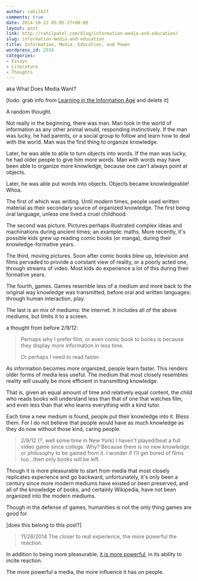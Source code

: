 ```yaml
---
author: rahil627
comments: true
date: 2014-10-22 05:05:27+00:00
layout: post
link: http://rahilpatel.com/blog/information-media-and-education/
slug: information-media-and-education
title: Information, Media, Education, and Power
wordpress_id: 2534
categories:
- Essays
- Literature
- Thoughts
---
```


aka What Does Media Want?

[todo: grab info from [Learning in the Information Age](http://www.rahilpatel.com/blog/learning-in-the-information-age) and delete it]

A random thought.

Not really in the beginning, there was man. Man took in the world of information as any other animal would, responding instinctively. If the man was lucky, he had parents, or a social group to follow and learn how to deal with the world. Man was the first thing to organize knowledge.

Later, he was able to able to turn objects into words. If the man was lucky, he had older people to give him more words. Man with words may have been able to organize more knowledge, because one can't always point at objects.

Later, he was able put words into objects. Objects became knowledgeable! Whoa.

The first of which was writing. Until modern times, people used written material as their secondary source of organized knowledge. The first being oral language, unless one lived a cruel childhood.

The second was picture. Pictures perhaps illustrated complex ideas and machinations during ancient times; an example: maths. More recently, it's possible kids grew up reading comic books (or manga), during their knowledge-formative years.

The third, moving pictures. Soon after comic books blew up, television and films pervaded to provide a constant view of reality, or a poorly acted one, through streams of video. Most kids do experience a lot of this during their formative years.

The fourth, games. Games resemble less of a medium and more back to the original way knowledge was transmitted, before oral and written languages: through human interaction, play.

The last is an mix of mediums: the internet. It includes all of the above mediums, but limits it to a screen.

a thought from before 2/9/12:


<blockquote>
Perhaps why I prefer film, or even comic book to books is because they display more information in less time.

Or perhaps I need to read faster.</blockquote>



As information becomes more organized, people learn faster. This renders older forms of media less useful. The medium that most closely resembles reality will usually be more efficient in transmitting knowledge.

That is, given an equal amount of time and relatively equal content, the child who reads books will understand less than that of one that watches film, and even less than that who learns everything with a kind tutor.

Each time a new medium is found, people put their knowledge into it. Bless them. For I do not believe that people would have as much knowledge as they do now without those kind, caring people.



<blockquote>2/9/12 (?, well some time in New York)
I haven't played/beat a full video game since college. Why? Because there is no new knowledge or philosophy to be gained from it. I wonder if I'll get bored of films too...then only books will be left.</blockquote>



Though it is more pleasurable to start from media that most closely replicates experience and go backward, unfortunately, it's only been a century since more modern mediums have existed or been preserved, and all of the knowledge of books, and certainly Wikipedia, have not been organized into the modern mediums.

Though in the defense of games, humanities is not the only thing games are good for.

[does this belong to this post?]


<blockquote>11/28/2014
The closer to real experience, the more powerful the reaction.</blockquote>



In addition to being more pleasurable, [it is more powerful](http://www.rahilpatel.com/blog/the-most-powerful-forms-of-art), in its ability to incite reaction.

The more powerful a media, the more influence it has on people.
